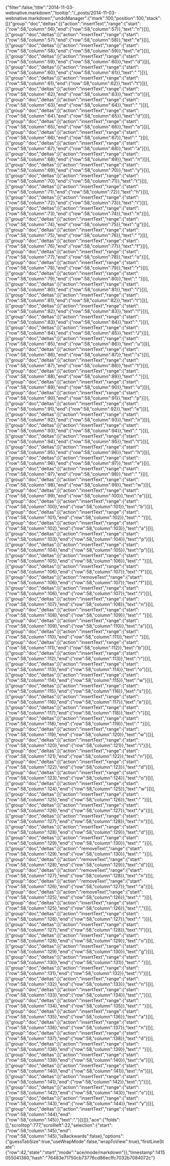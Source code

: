 {"filter":false,"title":"2014-11-03-webnative.markdown","tooltip":"/_posts/2014-11-03-webnative.markdown","undoManager":{"mark":100,"position":100,"stack":[[{"group":"doc","deltas":[{"action":"insertText","range":{"start":{"row":58,"column":56},"end":{"row":58,"column":57}},"text":"n"}]}],[{"group":"doc","deltas":[{"action":"insertText","range":{"start":{"row":58,"column":57},"end":{"row":58,"column":58}},"text":"e"}]}],[{"group":"doc","deltas":[{"action":"insertText","range":{"start":{"row":58,"column":58},"end":{"row":58,"column":59}},"text":"e"}]}],[{"group":"doc","deltas":[{"action":"insertText","range":{"start":{"row":58,"column":59},"end":{"row":58,"column":60}},"text":"d"}]}],[{"group":"doc","deltas":[{"action":"insertText","range":{"start":{"row":58,"column":60},"end":{"row":58,"column":61}},"text":" "}]}],[{"group":"doc","deltas":[{"action":"insertText","range":{"start":{"row":58,"column":61},"end":{"row":58,"column":62}},"text":"t"}]}],[{"group":"doc","deltas":[{"action":"insertText","range":{"start":{"row":58,"column":62},"end":{"row":58,"column":63}},"text":"o"}]}],[{"group":"doc","deltas":[{"action":"insertText","range":{"start":{"row":58,"column":63},"end":{"row":58,"column":64}},"text":" "}]}],[{"group":"doc","deltas":[{"action":"insertText","range":{"start":{"row":58,"column":64},"end":{"row":58,"column":65}},"text":"d"}]}],[{"group":"doc","deltas":[{"action":"insertText","range":{"start":{"row":58,"column":65},"end":{"row":58,"column":66}},"text":"o"}]}],[{"group":"doc","deltas":[{"action":"insertText","range":{"start":{"row":58,"column":66},"end":{"row":58,"column":67}},"text":" "}]}],[{"group":"doc","deltas":[{"action":"insertText","range":{"start":{"row":58,"column":67},"end":{"row":58,"column":68}},"text":"a"}]}],[{"group":"doc","deltas":[{"action":"insertText","range":{"start":{"row":58,"column":68},"end":{"row":58,"column":69}},"text":"n"}]}],[{"group":"doc","deltas":[{"action":"insertText","range":{"start":{"row":58,"column":69},"end":{"row":58,"column":70}},"text":"y"}]}],[{"group":"doc","deltas":[{"action":"insertText","range":{"start":{"row":58,"column":70},"end":{"row":58,"column":71}},"text":"t"}]}],[{"group":"doc","deltas":[{"action":"insertText","range":{"start":{"row":58,"column":71},"end":{"row":58,"column":72}},"text":"h"}]}],[{"group":"doc","deltas":[{"action":"insertText","range":{"start":{"row":58,"column":72},"end":{"row":58,"column":73}},"text":"i"}]}],[{"group":"doc","deltas":[{"action":"insertText","range":{"start":{"row":58,"column":73},"end":{"row":58,"column":74}},"text":"n"}]}],[{"group":"doc","deltas":[{"action":"insertText","range":{"start":{"row":58,"column":74},"end":{"row":58,"column":75}},"text":"g"}]}],[{"group":"doc","deltas":[{"action":"insertText","range":{"start":{"row":58,"column":75},"end":{"row":58,"column":76}},"text":" "}]}],[{"group":"doc","deltas":[{"action":"insertText","range":{"start":{"row":58,"column":76},"end":{"row":58,"column":77}},"text":"f"}]}],[{"group":"doc","deltas":[{"action":"insertText","range":{"start":{"row":58,"column":77},"end":{"row":58,"column":78}},"text":"o"}]}],[{"group":"doc","deltas":[{"action":"insertText","range":{"start":{"row":58,"column":78},"end":{"row":58,"column":79}},"text":"r"}]}],[{"group":"doc","deltas":[{"action":"insertText","range":{"start":{"row":58,"column":79},"end":{"row":58,"column":80}},"text":" "}]}],[{"group":"doc","deltas":[{"action":"insertText","range":{"start":{"row":58,"column":80},"end":{"row":58,"column":81}},"text":"i"}]}],[{"group":"doc","deltas":[{"action":"insertText","range":{"start":{"row":58,"column":81},"end":{"row":58,"column":82}},"text":"t"}]}],[{"group":"doc","deltas":[{"action":"insertText","range":{"start":{"row":58,"column":82},"end":{"row":58,"column":83}},"text":"!"}]}],[{"group":"doc","deltas":[{"action":"insertText","range":{"start":{"row":58,"column":83},"end":{"row":58,"column":84}},"text":" "}]}],[{"group":"doc","deltas":[{"action":"insertText","range":{"start":{"row":58,"column":84},"end":{"row":58,"column":85}},"text":"J"}]}],[{"group":"doc","deltas":[{"action":"insertText","range":{"start":{"row":58,"column":85},"end":{"row":58,"column":86}},"text":"u"}]}],[{"group":"doc","deltas":[{"action":"insertText","range":{"start":{"row":58,"column":86},"end":{"row":58,"column":87}},"text":"s"}]}],[{"group":"doc","deltas":[{"action":"insertText","range":{"start":{"row":58,"column":87},"end":{"row":58,"column":88}},"text":"t"}]}],[{"group":"doc","deltas":[{"action":"insertText","range":{"start":{"row":58,"column":88},"end":{"row":58,"column":89}},"text":" "}]}],[{"group":"doc","deltas":[{"action":"insertText","range":{"start":{"row":58,"column":89},"end":{"row":58,"column":90}},"text":"o"}]}],[{"group":"doc","deltas":[{"action":"insertText","range":{"start":{"row":58,"column":90},"end":{"row":58,"column":91}},"text":"p"}]}],[{"group":"doc","deltas":[{"action":"insertText","range":{"start":{"row":58,"column":91},"end":{"row":58,"column":92}},"text":"e"}]}],[{"group":"doc","deltas":[{"action":"insertText","range":{"start":{"row":58,"column":92},"end":{"row":58,"column":93}},"text":"n"}]}],[{"group":"doc","deltas":[{"action":"insertText","range":{"start":{"row":58,"column":93},"end":{"row":58,"column":94}},"text":" "}]}],[{"group":"doc","deltas":[{"action":"insertText","range":{"start":{"row":58,"column":94},"end":{"row":58,"column":95}},"text":"t"}]}],[{"group":"doc","deltas":[{"action":"insertText","range":{"start":{"row":58,"column":95},"end":{"row":58,"column":96}},"text":"h"}]}],[{"group":"doc","deltas":[{"action":"insertText","range":{"start":{"row":58,"column":96},"end":{"row":58,"column":97}},"text":"e"}]}],[{"group":"doc","deltas":[{"action":"insertText","range":{"start":{"row":58,"column":97},"end":{"row":58,"column":98}},"text":" "}]}],[{"group":"doc","deltas":[{"action":"insertText","range":{"start":{"row":58,"column":98},"end":{"row":58,"column":99}},"text":"w"}]}],[{"group":"doc","deltas":[{"action":"insertText","range":{"start":{"row":58,"column":99},"end":{"row":58,"column":100}},"text":"e"}]}],[{"group":"doc","deltas":[{"action":"insertText","range":{"start":{"row":58,"column":100},"end":{"row":58,"column":101}},"text":"b"}]}],[{"group":"doc","deltas":[{"action":"insertText","range":{"start":{"row":58,"column":101},"end":{"row":58,"column":102}},"text":" "}]}],[{"group":"doc","deltas":[{"action":"insertText","range":{"start":{"row":58,"column":102},"end":{"row":58,"column":103}},"text":"a"}]}],[{"group":"doc","deltas":[{"action":"insertText","range":{"start":{"row":58,"column":103},"end":{"row":58,"column":104}},"text":"p"}]}],[{"group":"doc","deltas":[{"action":"insertText","range":{"start":{"row":58,"column":104},"end":{"row":58,"column":105}},"text":"p"}]}],[{"group":"doc","deltas":[{"action":"insertText","range":{"start":{"row":58,"column":105},"end":{"row":58,"column":106}},"text":" "}]}],[{"group":"doc","deltas":[{"action":"insertText","range":{"start":{"row":58,"column":106},"end":{"row":58,"column":107}},"text":"f"}]}],[{"group":"doc","deltas":[{"action":"removeText","range":{"start":{"row":58,"column":106},"end":{"row":58,"column":107}},"text":"f"}]}],[{"group":"doc","deltas":[{"action":"insertText","range":{"start":{"row":58,"column":106},"end":{"row":58,"column":107}},"text":"i"}]}],[{"group":"doc","deltas":[{"action":"insertText","range":{"start":{"row":58,"column":107},"end":{"row":58,"column":108}},"text":"n"}]}],[{"group":"doc","deltas":[{"action":"insertText","range":{"start":{"row":58,"column":108},"end":{"row":58,"column":109}},"text":" "}]}],[{"group":"doc","deltas":[{"action":"insertText","range":{"start":{"row":58,"column":109},"end":{"row":58,"column":110}},"text":"a"}]}],[{"group":"doc","deltas":[{"action":"insertText","range":{"start":{"row":58,"column":110},"end":{"row":58,"column":111}},"text":" "}]}],[{"group":"doc","deltas":[{"action":"insertText","range":{"start":{"row":58,"column":111},"end":{"row":58,"column":112}},"text":"b"}]}],[{"group":"doc","deltas":[{"action":"insertText","range":{"start":{"row":58,"column":112},"end":{"row":58,"column":113}},"text":"r"}]}],[{"group":"doc","deltas":[{"action":"insertText","range":{"start":{"row":58,"column":113},"end":{"row":58,"column":114}},"text":"o"}]}],[{"group":"doc","deltas":[{"action":"insertText","range":{"start":{"row":58,"column":114},"end":{"row":58,"column":115}},"text":"w"}]}],[{"group":"doc","deltas":[{"action":"insertText","range":{"start":{"row":58,"column":115},"end":{"row":58,"column":116}},"text":"s"}]}],[{"group":"doc","deltas":[{"action":"insertText","range":{"start":{"row":58,"column":116},"end":{"row":58,"column":117}},"text":"e"}]}],[{"group":"doc","deltas":[{"action":"insertText","range":{"start":{"row":58,"column":117},"end":{"row":58,"column":118}},"text":"r"}]}],[{"group":"doc","deltas":[{"action":"insertText","range":{"start":{"row":58,"column":118},"end":{"row":58,"column":119}},"text":" "}]}],[{"group":"doc","deltas":[{"action":"insertText","range":{"start":{"row":58,"column":119},"end":{"row":58,"column":120}},"text":"w"}]}],[{"group":"doc","deltas":[{"action":"insertText","range":{"start":{"row":58,"column":120},"end":{"row":58,"column":121}},"text":"i"}]}],[{"group":"doc","deltas":[{"action":"insertText","range":{"start":{"row":58,"column":121},"end":{"row":58,"column":122}},"text":"n"}]}],[{"group":"doc","deltas":[{"action":"insertText","range":{"start":{"row":58,"column":122},"end":{"row":58,"column":123}},"text":"d"}]}],[{"group":"doc","deltas":[{"action":"insertText","range":{"start":{"row":58,"column":123},"end":{"row":58,"column":124}},"text":"o"}]}],[{"group":"doc","deltas":[{"action":"insertText","range":{"start":{"row":58,"column":124},"end":{"row":58,"column":125}},"text":"w"}]}],[{"group":"doc","deltas":[{"action":"insertText","range":{"start":{"row":58,"column":125},"end":{"row":58,"column":126}},"text":" "}]}],[{"group":"doc","deltas":[{"action":"insertText","range":{"start":{"row":58,"column":126},"end":{"row":58,"column":127}},"text":"a"}]}],[{"group":"doc","deltas":[{"action":"insertText","range":{"start":{"row":58,"column":127},"end":{"row":58,"column":128}},"text":"n"}]}],[{"group":"doc","deltas":[{"action":"insertText","range":{"start":{"row":58,"column":128},"end":{"row":58,"column":129}},"text":"d"}]}],[{"group":"doc","deltas":[{"action":"insertText","range":{"start":{"row":58,"column":129},"end":{"row":58,"column":130}},"text":" "}]}],[{"group":"doc","deltas":[{"action":"removeText","range":{"start":{"row":58,"column":129},"end":{"row":58,"column":130}},"text":" "}]}],[{"group":"doc","deltas":[{"action":"removeText","range":{"start":{"row":58,"column":128},"end":{"row":58,"column":129}},"text":"d"}]}],[{"group":"doc","deltas":[{"action":"removeText","range":{"start":{"row":58,"column":127},"end":{"row":58,"column":128}},"text":"n"}]}],[{"group":"doc","deltas":[{"action":"removeText","range":{"start":{"row":58,"column":126},"end":{"row":58,"column":127}},"text":"a"}]}],[{"group":"doc","deltas":[{"action":"removeText","range":{"start":{"row":58,"column":125},"end":{"row":58,"column":126}},"text":" "}]}],[{"group":"doc","deltas":[{"action":"insertText","range":{"start":{"row":58,"column":125},"end":{"row":58,"column":126}},"text":","}]}],[{"group":"doc","deltas":[{"action":"insertText","range":{"start":{"row":58,"column":126},"end":{"row":58,"column":127}},"text":" "}]}],[{"group":"doc","deltas":[{"action":"insertText","range":{"start":{"row":58,"column":127},"end":{"row":58,"column":128}},"text":"l"}]}],[{"group":"doc","deltas":[{"action":"insertText","range":{"start":{"row":58,"column":128},"end":{"row":58,"column":129}},"text":"o"}]}],[{"group":"doc","deltas":[{"action":"insertText","range":{"start":{"row":58,"column":129},"end":{"row":58,"column":130}},"text":"g"}]}],[{"group":"doc","deltas":[{"action":"insertText","range":{"start":{"row":58,"column":130},"end":{"row":58,"column":131}},"text":" "}]}],[{"group":"doc","deltas":[{"action":"insertText","range":{"start":{"row":58,"column":131},"end":{"row":58,"column":132}},"text":"i"}]}],[{"group":"doc","deltas":[{"action":"insertText","range":{"start":{"row":58,"column":132},"end":{"row":58,"column":133}},"text":"n"}]}],[{"group":"doc","deltas":[{"action":"insertText","range":{"start":{"row":58,"column":133},"end":{"row":58,"column":134}},"text":","}]}],[{"group":"doc","deltas":[{"action":"insertText","range":{"start":{"row":58,"column":134},"end":{"row":58,"column":135}},"text":" "}]}],[{"group":"doc","deltas":[{"action":"insertText","range":{"start":{"row":58,"column":135},"end":{"row":58,"column":136}},"text":"a"}]}],[{"group":"doc","deltas":[{"action":"insertText","range":{"start":{"row":58,"column":136},"end":{"row":58,"column":137}},"text":"n"}]}],[{"group":"doc","deltas":[{"action":"insertText","range":{"start":{"row":58,"column":137},"end":{"row":58,"column":138}},"text":"d"}]}],[{"group":"doc","deltas":[{"action":"insertText","range":{"start":{"row":58,"column":138},"end":{"row":58,"column":139}},"text":" "}]}],[{"group":"doc","deltas":[{"action":"insertText","range":{"start":{"row":58,"column":139},"end":{"row":58,"column":140}},"text":"e"}]}],[{"group":"doc","deltas":[{"action":"insertText","range":{"start":{"row":58,"column":140},"end":{"row":58,"column":141}},"text":"n"}]}],[{"group":"doc","deltas":[{"action":"insertText","range":{"start":{"row":58,"column":141},"end":{"row":58,"column":142}},"text":"j"}]}],[{"group":"doc","deltas":[{"action":"insertText","range":{"start":{"row":58,"column":142},"end":{"row":58,"column":143}},"text":"o"}]}],[{"group":"doc","deltas":[{"action":"insertText","range":{"start":{"row":58,"column":143},"end":{"row":58,"column":144}},"text":"y"}]}],[{"group":"doc","deltas":[{"action":"insertText","range":{"start":{"row":58,"column":144},"end":{"row":58,"column":145}},"text":"."}]}]]},"ace":{"folds":[],"scrolltop":777,"scrollleft":22,"selection":{"start":{"row":58,"column":145},"end":{"row":58,"column":145},"isBackwards":false},"options":{"guessTabSize":true,"useWrapMode":false,"wrapToView":true},"firstLineState":{"row":42,"state":"start","mode":"ace/mode/markdown"}},"timestamp":1415055041360,"hash":"76483e71750cb73776cd86ecffc7032b7084072c"}